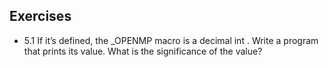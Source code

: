 
## Exercises

* 5.1 If it’s defined, the _OPENMP macro is a decimal int . Write a program that prints
its value. What is the significance of the value?